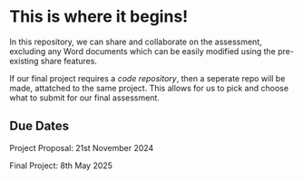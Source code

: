 # This is where it begins!
In this repository, we can share and collaborate on the assessment, excluding any Word documents which can be easily modified using the pre-existing share features.

If our final project requires a *code repository*, then a seperate repo will be made, attatched to the same project. This allows for us to pick and choose what to submit for our final assessment.

## Due Dates
Project Proposal: 21st November 2024

Final Project: 8th May 2025
